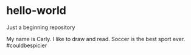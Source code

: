 # hello-world
Just a beginning repository

My name is Carly. I like to draw and read. Soccer is the best sport ever. #couldbespicier

